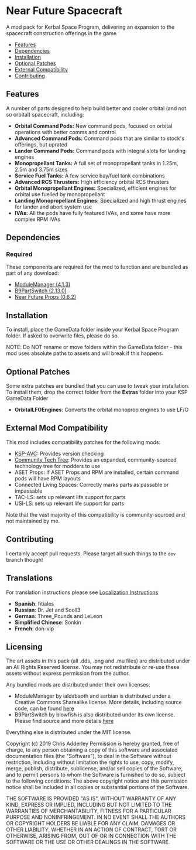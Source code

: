 # Near Future Spacecraft

A mod pack for Kerbal Space Program, delivering an expansion to the spacecraft construction offerings in the game

* [Features](#features)
* [Dependencies](#dependencies)
* [Installation](#installation)
* [Optional Patches](#optional-patches)
* [External Compatibility](#features)
* [Contributing](#contributing)

## Features

A number of parts designed to help build better and cooler orbital (and not so orbital) spacecraft, including:

* **Orbital Command Pods:**  New command pods, focused on orbital operations with better comms and control
* **Advanced Command Pods:** Command pods that are similar to stock's offerings, but uprated
* **Lander Command Pods:** Command pods with integral slots for landing engines
* **Monopropellant Tanks:** A full set of monopropellant tanks in 1.25m, 2.5m and 3.75m sizes
* **Service Fuel Tanks:** A few service bay/fuel tank combinations
* **Advanced RCS Thrusters:** High efficiency orbital RCS thrusters
* **Orbital Monopropellant Engines:** Specialized, efficient engines for orbital use fuelled by monopropellant
* **Landing Monopropellant Engines:** Specialized and high thrust engines for lander and abort system use
* **IVAs:** All the pods have fully featured IVAs, and some have more complex RPM IVAs

## Dependencies

### Required
These components are required for the mod to function and are bundled as part of any download:
* [ModuleManager (4.1.3)](https://github.com/sarbian/ModuleManager)
* [B9PartSwitch (2.13.0)](https://github.com/blowfishpro/B9PartSwitch)
* [Near Future Props (0.6.2)](https://github.com/post-kerbin-mining-corporation/NearFutureProps)

## Installation

To install, place the GameData folder inside your Kerbal Space Program folder. If asked to overwrite files, please do so.

NOTE: Do NOT rename or move folders within the GameData folder - this mod uses absolute paths to assets and will break if this happens.

## Optional Patches

Some extra patches are bundled that you can use to tweak your installation. To install them, drop the correct folder from the **Extras** folder into your KSP GameData Folder

* **OrbitalLFOEngines**: Converts the orbital monoprop engines to use LF/O

## External Mod Compatibility

This mod includes compatibility patches for the following mods:
* [KSP-AVC](https://github.com/CYBUTEK/KSPAddonVersionChecker): Provides version checking
* [Community Tech Tree](https://github.com/ChrisAdderley/CommunityTechTree): Provides an expanded, community-sourced technology tree for modders to use
* ASET Props: If ASET Props and RPM are installed, certain command pods will have RPM layouts
* Connected Living Spaces: Correctly marks parts as passable or impassable
* TAC-LS: sets up relevant life support for parts
* USI-LS:  sets up relevant life support for parts

Note that the vast majority of this compatibility is community-sourced and not maintained by me.

## Contributing

I certainly accept pull requests. Please target all such things to the `dev` branch though!


## Translations

For translation instructions please see [Localization Instructions](https://github.com/ChrisAdderley/NearFutureSpacecraft/blob/master/GameData/NearFutureSpacecraft/Localization/Localization.md)

* **Spanish**: fitiales
* **Russian**: Dr. Jet and Sooll3
* **German**: Three_Pounds and LeLeon
* **Simplified Chinese**: Sonkin
* **French**: don-vip

## Licensing

The art assets in this pack (all .dds, .png and .mu files) are distributed under an All Rights Reserved license. You may not redistribute or re-use these assets without express permission from the author.

Any bundled mods are distributed under their own licenses:
* ModuleManager by ialdabaoth and sarbian is distributed under a Creative Commons Sharealike license. More details, including source code, can be found [here](http://forum.kerbalspaceprogram.com/threads/31342-0-20-ModuleManager-1-3-for-all-your-stock-modding-needs?p=528607&viewfull=1#post528607)
* B9PartSwitch by blowfish is also distributed under its own license. Please find source and more details [here](https://github.com/blowfishpro/B9PartSwitch)

Everything else is distributed under the MIT license.

Copyright (c) 2019 Chris Adderley
Permission is hereby granted, free of charge, to any person obtaining a copy of this software and associated documentation files (the "Software"), to deal in the Software without restriction, including without limitation the rights to use, copy, modify, merge, publish, distribute, sublicense, and/or sell copies of the Software, and to permit persons to whom the Software is furnished to do so, subject to the following conditions: The above copyright notice and this permission notice shall be included in all copies or substantial portions of the Software.

THE SOFTWARE IS PROVIDED "AS IS", WITHOUT WARRANTY OF ANY KIND, EXPRESS OR IMPLIED, INCLUDING BUT NOT LIMITED TO THE WARRANTIES OF MERCHANTABILITY, FITNESS FOR A PARTICULAR PURPOSE AND NONINFRINGEMENT. IN NO EVENT SHALL THE AUTHORS OR COPYRIGHT HOLDERS BE LIABLE FOR ANY CLAIM, DAMAGES OR OTHER LIABILITY, WHETHER IN AN ACTION OF CONTRACT, TORT OR OTHERWISE, ARISING FROM, OUT OF OR IN CONNECTION WITH THE SOFTWARE OR THE USE OR OTHER DEALINGS IN THE SOFTWARE.
